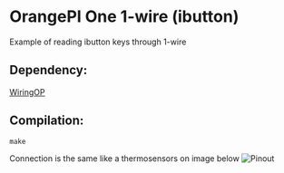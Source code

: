 # OrangePI One 1-wire (ibutton)
Example of reading ibutton keys through 1-wire

## Dependency: 
[WiringOP](https://github.com/zhaolei/WiringOP)

## Compilation: 
`make`

Connection is the same like a thermosensors on image below
![Pinout](http://micro-pi.ru/wp-content/uploads/2017/02/%D0%9F%D0%BE%D0%B4%D0%BA%D0%BB%D1%8E%D1%87%D0%B5%D0%BD%D0%B8%D0%B5-%D0%B4%D0%B0%D1%82%D1%87%D0%B8%D0%BA%D0%B0-%D1%82%D0%B5%D0%BC%D0%BF%D0%B5%D1%80%D0%B0%D1%82%D1%83%D1%80%D1%8B-DS18B20-%D0%BA-Orange-Pi-Banana-Pi-Raspberry-Pi.jpg)
